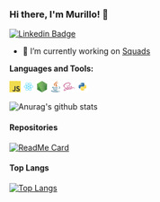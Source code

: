 ### **Hi there, I'm Murillo!** 👋


[![Linkedin Badge](https://img.shields.io/badge/-LinkedIn-0c1014?style=flat-square&logo=Linkedin&logoColor=white&link=https://https://www.linkedin.com/in/murillo-borges-3b849a13b)](https://www.linkedin.com/in/murillo-borges-3b849a13b)


- 🔭 I’m currently working on [Squads](https://github.com/squads-fabrica-software)


**Languages and Tools:**  

<code><img height="20" src="https://raw.githubusercontent.com/github/explore/80688e429a7d4ef2fca1e82350fe8e3517d3494d/topics/javascript/javascript.png"></code>
<code><img height="20" src="https://raw.githubusercontent.com/github/explore/80688e429a7d4ef2fca1e82350fe8e3517d3494d/topics/react/react.png"></code>
<code><img height="20" src="https://raw.githubusercontent.com/github/explore/80688e429a7d4ef2fca1e82350fe8e3517d3494d/topics/nodejs/nodejs.png"></code>
<code><img height="20" src="https://raw.githubusercontent.com/github/explore/ccc16358ac4530c6a69b1b80c7223cd2744dea83/topics/java/java.png"></code>
<code><img height="20" src="https://raw.githubusercontent.com/github/explore/80688e429a7d4ef2fca1e82350fe8e3517d3494d/topics/sass/sass.png"></code>
<code><img height="20" src="https://raw.githubusercontent.com/github/explore/ccc16358ac4530c6a69b1b80c7223cd2744dea83/topics/python/python.png"></code>


![Anurag's github stats](https://github-readme-stats.vercel.app/api?username=MurilloBorges&count_private=true&hide=issues&show_icons=true&theme=dark)


#### **Repositories**

[![ReadMe Card](https://github-readme-stats.vercel.app/api/pin/?username=MurilloBorges&repo=extensoes-vscode&theme=blue-green)](https://github.com/MurilloBorges/extensoes-vscode)

#### **Top Langs**

[![Top Langs](https://github-readme-stats.vercel.app/api/top-langs/?username=MurilloBorges)](https://github.com/anuraghazra/github-readme-stats)
